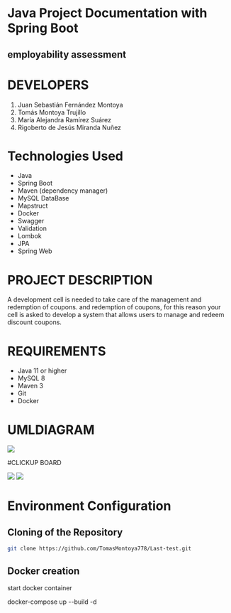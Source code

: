 # Java Project Documentation with Spring Boot

## employability assessment

# DEVELOPERS

1.  Juan Sebastián Fernández Montoya
2. Tomás Montoya Trujillo
3. María Alejandra Ramírez Suárez
4. Rigoberto de Jesús Miranda Nuñez


# Technologies Used

- Java
- Spring Boot
- Maven  (dependency manager)
- MySQL DataBase
- Mapstruct
- Docker
- Swagger
- Validation
- Lombok
- JPA
- Spring Web

# PROJECT DESCRIPTION

A development cell is needed to take care of the management and redemption of coupons.
and redemption of coupons, for this reason your cell is asked to develop a system that allows users to manage and redeem discount coupons.



# REQUIREMENTS

- Java 11 or higher
- MySQL 8
- Maven 3
- Git
- Docker


# UMLDIAGRAM

[![](https://media.discordapp.net/attachments/1260297785555550329/1267549334698725496/image.png?ex=66a930cf&is=66a7df4f&hm=42b6e1a6c93e3b37bbd9469848823ab881850ead4d1a9643d70fe28ef482a283&=&format=webp&quality=lossless)](http://https://media.discordapp.net/attachments/1260297785555550329/1267549334698725496/image.png?ex=66a930cf&is=66a7df4f&hm=42b6e1a6c93e3b37bbd9469848823ab881850ead4d1a9643d70fe28ef482a283&=&format=webp&quality=lossless)

#CLICKUP BOARD

[![](https://media.discordapp.net/attachments/1260297785555550329/1267559122182738043/Captura_desde_2024-07-29_10-35-36.png?ex=66a939ec&is=66a7e86c&hm=661d883cb4f65b2e455993e2604c3f15e0822c0a709efc98684d0a6347883be6&=&format=webp&quality=lossless&width=1440&height=622)](http://https://media.discordapp.net/attachments/1260297785555550329/1267559122182738043/Captura_desde_2024-07-29_10-35-36.png?ex=66a939ec&is=66a7e86c&hm=661d883cb4f65b2e455993e2604c3f15e0822c0a709efc98684d0a6347883be6&=&format=webp&quality=lossless&width=1440&height=622)
[![](https://media.discordapp.net/attachments/1260297785555550329/1267558841428480050/Captura_desde_2024-07-29_14-06-04.png?ex=66a939a9&is=66a7e829&hm=5ce999e61413e917dc6e5e97dd887a65617491d73b266ddedfa0e05a38ff1927&=&format=webp&quality=lossless&width=1292&height=629)](http://https://media.discordapp.net/attachments/1260297785555550329/1267558841428480050/Captura_desde_2024-07-29_14-06-04.png?ex=66a939a9&is=66a7e829&hm=5ce999e61413e917dc6e5e97dd887a65617491d73b266ddedfa0e05a38ff1927&=&format=webp&quality=lossless&width=1292&height=629)
# Environment Configuration

## Cloning of the Repository

```bash
git clone https://github.com/TomasMontoya778/Last-test.git

```

## Docker creation

start docker container

docker-compose up --build -d
